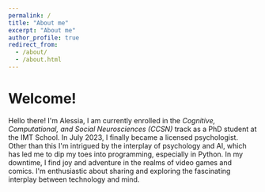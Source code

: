 ```yaml
---
permalink: /
title: "About me"
excerpt: "About me"
author_profile: true
redirect_from: 
  - /about/
  - /about.html
---
```


# Welcome!
Hello there! I'm Alessia, I am currently enrolled in the *Cognitive, Computational, and Social Neurosciences (CCSN)* track as a PhD student at the IMT School. In July 2023, I finally became a licensed psychologist. Other than this I'm intrigued by the interplay of psychology and AI, which has led me to dip my toes into programming, especially in Python. In my downtime, I find joy and adventure in the realms of video games and comics. I'm enthusiastic about sharing and exploring the fascinating interplay between technology and mind.